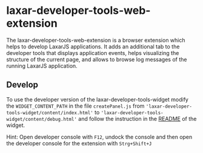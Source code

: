 # laxar-developer-tools-web-extension

The laxar-developer-tools-web-extension is a browser extension which helps to develop LaxarJS applications.
It adds an additional tab to the developer tools that displays application events, helps visualizing the structure of the current page, and allows to browse log messages of the running LaxarJS application.


## Develop

To use the developer version of the laxar-developer-tools-widget modify the `WIDGET_CONTENT_PATH` in the file `createPanel.js` from `'laxar-developer-tools-widget/content/index.html'` to `'laxar-developer-tools-widget/content/debug.html'` and follow the instruction in the
[README](https://github.com/LaxarJS/ax-developer-tools-widget) of the widget.

Hint: Open developer console with `F12`, undock the console and then open the developer console for the extension with `Strg+Shift+J`
